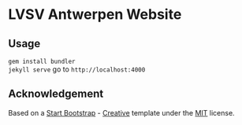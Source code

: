 # LVSV Antwerpen Website

## Usage
`gem install bundler`\
`jekyll serve` go to `http://localhost:4000`

## Acknowledgement
Based on a [Start Bootstrap](http://startbootstrap.com/) - [Creative](http://startbootstrap.com/template-overviews/creative/) template under the [MIT](https://github.com/BlackrockDigital/startbootstrap-creative/blob/gh-pages/LICENSE) license.
